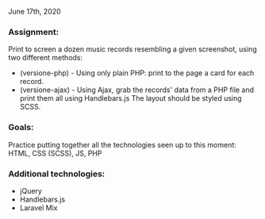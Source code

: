 June 17th, 2020

### Assignment:
Print to screen a dozen music records resembling a given screenshot, using two different methods:
- (versione-php) - Using only plain PHP: print to the page a card for each record.
- (versione-ajax) - Using Ajax, grab the records' data from a PHP file and print them all using Handlebars.js
The layout should be styled using SCSS.

### Goals:
Practice putting together all the technologies seen up to this moment: HTML, CSS (SCSS), JS, PHP

### Additional technologies:
- jQuery
- Handlebars.js
- Laravel Mix
